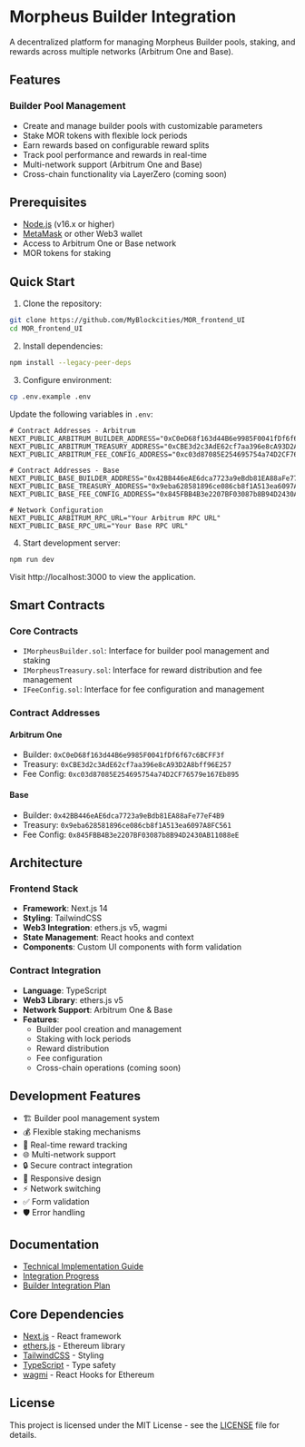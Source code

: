 # Morpheus Builder Integration

A decentralized platform for managing Morpheus Builder pools, staking, and rewards across multiple networks (Arbitrum One and Base).

## Features

### Builder Pool Management
- Create and manage builder pools with customizable parameters
- Stake MOR tokens with flexible lock periods
- Earn rewards based on configurable reward splits
- Track pool performance and rewards in real-time
- Multi-network support (Arbitrum One and Base)
- Cross-chain functionality via LayerZero (coming soon)

## Prerequisites

* [Node.js](https://nodejs.org/en/download/) (v16.x or higher)
* [MetaMask](https://chrome.google.com/webstore/detail/metamask/nkbihfbeogaeaoehlefnkodbefgpgknn) or other Web3 wallet
* Access to Arbitrum One or Base network
* MOR tokens for staking

## Quick Start

1. Clone the repository:
```bash
git clone https://github.com/MyBlockcities/MOR_frontend_UI
cd MOR_frontend_UI
```

2. Install dependencies:
```bash
npm install --legacy-peer-deps
```

3. Configure environment:
```bash
cp .env.example .env
```

Update the following variables in `.env`:
```env
# Contract Addresses - Arbitrum
NEXT_PUBLIC_ARBITRUM_BUILDER_ADDRESS="0xC0eD68f163d44B6e9985F0041fDf6f67c6BCFF3f"
NEXT_PUBLIC_ARBITRUM_TREASURY_ADDRESS="0xCBE3d2c3AdE62cf7aa396e8cA93D2A8bff96E257"
NEXT_PUBLIC_ARBITRUM_FEE_CONFIG_ADDRESS="0xc03d87085E254695754a74D2CF76579e167Eb895"

# Contract Addresses - Base
NEXT_PUBLIC_BASE_BUILDER_ADDRESS="0x42BB446eAE6dca7723a9eBdb81EA88aFe77eF4B9"
NEXT_PUBLIC_BASE_TREASURY_ADDRESS="0x9eba628581896ce086cb8f1A513ea6097A8FC561"
NEXT_PUBLIC_BASE_FEE_CONFIG_ADDRESS="0x845FBB4B3e2207BF03087b8B94D2430AB11088eE"

# Network Configuration
NEXT_PUBLIC_ARBITRUM_RPC_URL="Your Arbitrum RPC URL"
NEXT_PUBLIC_BASE_RPC_URL="Your Base RPC URL"
```

4. Start development server:
```bash
npm run dev
```

Visit http://localhost:3000 to view the application.

## Smart Contracts

### Core Contracts
- `IMorpheusBuilder.sol`: Interface for builder pool management and staking
- `IMorpheusTreasury.sol`: Interface for reward distribution and fee management
- `IFeeConfig.sol`: Interface for fee configuration and management

### Contract Addresses

#### Arbitrum One
- Builder: `0xC0eD68f163d44B6e9985F0041fDf6f67c6BCFF3f`
- Treasury: `0xCBE3d2c3AdE62cf7aa396e8cA93D2A8bff96E257`
- Fee Config: `0xc03d87085E254695754a74D2CF76579e167Eb895`

#### Base
- Builder: `0x42BB446eAE6dca7723a9eBdb81EA88aFe77eF4B9`
- Treasury: `0x9eba628581896ce086cb8f1A513ea6097A8FC561`
- Fee Config: `0x845FBB4B3e2207BF03087b8B94D2430AB11088eE`

## Architecture

### Frontend Stack
- **Framework**: Next.js 14
- **Styling**: TailwindCSS
- **Web3 Integration**: ethers.js v5, wagmi
- **State Management**: React hooks and context
- **Components**: Custom UI components with form validation

### Contract Integration
- **Language**: TypeScript
- **Web3 Library**: ethers.js v5
- **Network Support**: Arbitrum One & Base
- **Features**:
  - Builder pool creation and management
  - Staking with lock periods
  - Reward distribution
  - Fee configuration
  - Cross-chain operations (coming soon)

## Development Features

- 🏗️ Builder pool management system
- 💰 Flexible staking mechanisms
- 🔄 Real-time reward tracking
- 🌐 Multi-network support
- 🔒 Secure contract integration
- 📱 Responsive design
- ⚡ Network switching
- ✅ Form validation
- 🛡️ Error handling

## Documentation

- [Technical Implementation Guide](./docs/technical_guide.md)
- [Integration Progress](./docs/progress.md)
- [Builder Integration Plan](./docs/builder_integration_plan.md)

## Core Dependencies

- [Next.js](https://nextjs.org/) - React framework
- [ethers.js](https://docs.ethers.io/v5/) - Ethereum library
- [TailwindCSS](https://tailwindcss.com/) - Styling
- [TypeScript](https://www.typescriptlang.org/) - Type safety
- [wagmi](https://wagmi.sh/) - React Hooks for Ethereum

## License

This project is licensed under the MIT License - see the [LICENSE](LICENSE) file for details.